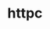 # httpc

<!--

file:///home/g-harel/go/src/github.com/g-harel/httpc/assignment/assignment.pdf
https://www.w3.org/Protocols/HTTP/1.0/spec.html

http://aimanhanna.com/concordia/comp445/index.htm
https://about.sourcegraph.com/go/gophercon-2018-implementing-a-network-protocol-in-go/

todo
- parse response to only print outputs

 -->
